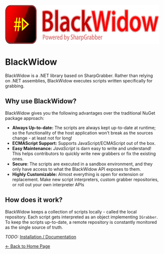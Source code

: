 <img src="../assets/blackwidow-logo-text.png" alt="SharpGrabber" height="128" />

# BlackWidow

BlackWidow is a .NET library based on SharpGrabber. Rather than relying on .NET assemblies, BlackWidow executes scripts written specifically for grabbing.

## Why use BlackWidow?
BlackWidow gives you the following advantages over the traditional NuGet package approach:

- **Always Up-to-date:** The scripts are always kept up-to-date at runtime; so the functionality of the host application won't break as the sources change - at least not for long!
- **ECMAScript Support:** Supports JavaScript/ECMAScript out of the box.
- **Easy Maintenance:** *JavaScript* is darn easy to write and understand! This helps contributors to quickly write new grabbers or fix the existing ones.
- **Secure**: The scripts are executed in a sandbox environment, and they only have access to what the BlackWidow API exposes to them.
- **Highly Customizable:** Almost everything is open for extension or replacement. Make new script interpreters, custom grabber repositories, or roll out your own interpreter APIs

## How does it work?

BlackWidow keeps a collection of scripts locally - called the local repository.
Each script gets interpreted as an object implementing `IGrabber`.
To keep the scripts up-to-date, a remote repository is constantly monitored as the single source of truth.

*TODO:* <a href="https://github.com/dotnettools/SharpGrabber/wiki/04-BlackWidow">Installation / Documentation</a>

<a href="https://github.com/dotnettools/SharpGrabber">&lt;- Back to Home Page</a>
